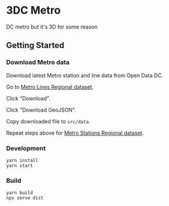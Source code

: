 # 3DC Metro

DC metro but it's 3D for some reason

## Getting Started

### Download Metro data

Download latest Metro station and line data from Open Data DC.

Go to [Metro Lines Regional
dataset](https://opendata.dc.gov/datasets/ead6291a71874bf8ba332d135036fbda_58/explore).

Click "Download".

Click "Download GeoJSON".

Copy downloaded file to `src/data`.

Repeat steps above for [Metro Stations Regional
dataset](https://opendata.dc.gov/datasets/DCGIS::metro-stations-regional/explore).

### Development
```
yarn install
yarn start
```

### Build

```
yarn build
npx serve dist
```